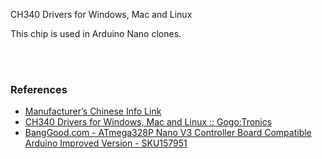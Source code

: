 CH340 Drivers for Windows, Mac and Linux

This chip is used in Arduino Nano clones.

<br>
<br>


### References

- [Manufacturer’s Chinese Info Link](http://www.wch.cn/downloads/CH341SER_ZIP.html)
- [CH340 Drivers for Windows, Mac and Linux :: Gogo:Tronics](https://sparks.gogo.co.nz/ch340.html)
- [BangGood.com - ATmega328P Nano V3 Controller Board Compatible Arduino Improved Version - SKU157951](https://faxcina.blogspot.com/2015/02/banggoodcom-atmega328p-nano-v3.html)
